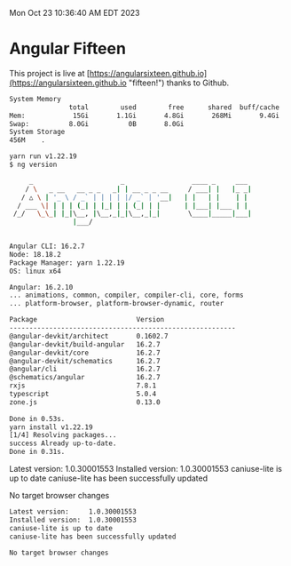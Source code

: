 Mon Oct 23 10:36:40 AM EDT 2023

# Angular Fifteen


This project is live at [https://angularsixteen.github.io](https://angularsixteen.github.io "fifteen!") thanks to Github.

```bash
System Memory
               total        used        free      shared  buff/cache   available
Mem:            15Gi       1.1Gi       4.8Gi       268Mi       9.4Gi        13Gi
Swap:          8.0Gi          0B       8.0Gi
System Storage
456M	.
```
```bash
yarn run v1.22.19
$ ng version

     _                      _                 ____ _     ___
    / \   _ __   __ _ _   _| | __ _ _ __     / ___| |   |_ _|
   / △ \ | '_ \ / _` | | | | |/ _` | '__|   | |   | |    | |
  / ___ \| | | | (_| | |_| | | (_| | |      | |___| |___ | |
 /_/   \_\_| |_|\__, |\__,_|_|\__,_|_|       \____|_____|___|
                |___/
    

Angular CLI: 16.2.7
Node: 18.18.2
Package Manager: yarn 1.22.19
OS: linux x64

Angular: 16.2.10
... animations, common, compiler, compiler-cli, core, forms
... platform-browser, platform-browser-dynamic, router

Package                         Version
---------------------------------------------------------
@angular-devkit/architect       0.1602.7
@angular-devkit/build-angular   16.2.7
@angular-devkit/core            16.2.7
@angular-devkit/schematics      16.2.7
@angular/cli                    16.2.7
@schematics/angular             16.2.7
rxjs                            7.8.1
typescript                      5.0.4
zone.js                         0.13.0
    
Done in 0.53s.
yarn install v1.22.19
[1/4] Resolving packages...
success Already up-to-date.
Done in 0.31s.
```
Latest version:     1.0.30001553
Installed version:  1.0.30001553
caniuse-lite is up to date
caniuse-lite has been successfully updated

No target browser changes
```bash
Latest version:     1.0.30001553
Installed version:  1.0.30001553
caniuse-lite is up to date
caniuse-lite has been successfully updated

No target browser changes
```
```bash
